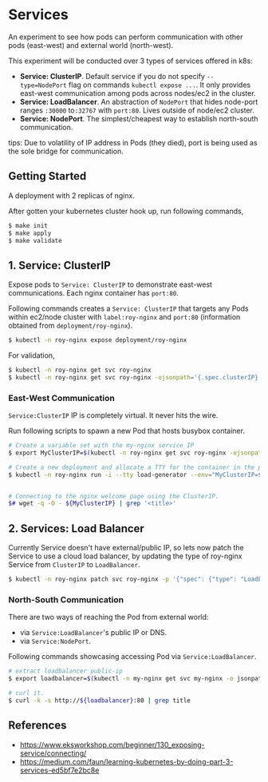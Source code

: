 # Services

An experiment to see how pods can perform communication with other pods (east-west) and external world (north-west). 

This experiment will be conducted over 3 types of services offered in k8s:

- **Service: ClusterIP**. Default service if you do not specify `--type=NodePort` flag on commands `kubectl expose ...`. It only provides east-west communication among pods across nodes/ec2 in the cluster.
- **Service: LoadBalancer**. An abstraction of `NodePort` that hides node-port ranges `:30000` to`:32767` with `port:80`. Lives outside of node/ec2 cluster.
- **Service: NodePort**. The simplest/cheapest way to establish north-south communication.

tips: Due to volatility of IP address in Pods (they died), port is being used as the sole bridge for communication.

## Getting Started

A deployment with 2 replicas of nginx.

After gotten your kubernetes cluster hook up, run following commands,

```sh
$ make init
$ make apply
$ make validate
```

## 1. Service: ClusterIP

Expose pods to `Service: ClusterIP` to demonstrate east-west communications. Each nginx container has `port:80`.


Following commands creates a `Service: ClusterIP` that targets any Pods within ec2/node cluster with `label:roy-nginx` and `port:80` (information obtained from `deployment/roy-nginx`).

```sh
$ kubectl -n roy-nginx expose deployment/roy-nginx
```


For validation,
```sh
$ kubectl -n roy-nginx get svc roy-nginx
$ kubectl -n roy-nginx get svc roy-nginx -ojsonpath='{.spec.clusterIP}'
```


### East-West Communication

`Service:ClusterIP` IP is completely virtual. It never hits the wire.

Run following scripts to spawn a new Pod that hosts busybox container.
```sh
# Create a variable set with the my-nginx service IP
$ export MyClusterIP=$(kubectl -n roy-nginx get svc roy-nginx -ojsonpath='{.spec.clusterIP}')

# Create a new deployment and allocate a TTY for the container in the pod
$ kubectl -n roy-nginx run -i --tty load-generator --env="MyClusterIP=${MyClusterIP}" --image=busybox /bin/sh


# Connecting to the nginx welcome page using the ClusterIP.
$# wget -q -O - ${MyClusterIP} | grep '<title>'
```


## 2. Services: Load Balancer

Currently Service doesn't have external/public IP, so lets now patch the Service to use a cloud load balancer, by updating the type of roy-nginx Service from `ClusterIP` to `LoadBalancer`.


```sh
$ kubectl -n roy-nginx patch svc roy-nginx -p '{"spec": {"type": "LoadBalancer"}}'
```

### North-South Communication

There are two ways of reaching the Pod from external world:
- via `Service:LoadBalancer`'s public IP or DNS.
- via `Service:NodePort`.


Following commands showcasing accessing Pod via `Service:LoadBalancer`.
```sh
# extract loadbalancer public-ip
$ export loadbalancer=$(kubectl -n my-nginx get svc my-nginx -o jsonpath='{.status.loadBalancer.ingress[*].hostname}')

# curl it.
$ curl -k -s http://${loadbalancer}:80 | grep title
```

## References
- https://www.eksworkshop.com/beginner/130_exposing-service/connecting/
- https://medium.com/faun/learning-kubernetes-by-doing-part-3-services-ed5bf7e2bc8e